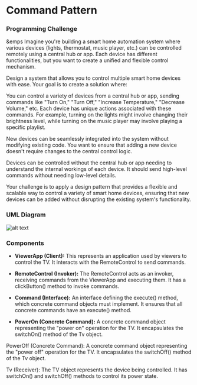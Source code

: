 # Command Pattern
### Programming Challenge
&emps Imagine you're building a smart home automation system where various devices (lights, thermostat, music player, etc.) can be controlled remotely using a central hub or app. Each device has different functionalities, but you want to create a unified and flexible control mechanism.

Design a system that allows you to control multiple smart home devices with ease. Your goal is to create a solution where:

You can control a variety of devices from a central hub or app, sending commands like "Turn On," "Turn Off," "Increase Temperature," "Decrease Volume," etc.
Each device has unique actions associated with these commands. For example, turning on the lights might involve changing their brightness level, while turning on the music player may involve playing a specific playlist.

New devices can be seamlessly integrated into the system without modifying existing code. You want to ensure that adding a new device doesn't require changes to the central control logic.

Devices can be controlled without the central hub or app needing to understand the internal workings of each device. It should send high-level commands without needing low-level details.

Your challenge is to apply a design pattern that provides a flexible and scalable way to control a variety of smart home devices, ensuring that new devices can be added without disrupting the existing system's functionality.

### UML Diagram
![alt text](https://github.com/JerryEsperanza/SoftEng1_4BSCS2/blob/master/commandPattern/commandPatternImage.png?raw=true)

### Components

+ **ViewerApp (Client):** This represents an application used by viewers to control the TV. It interacts with the RemoteControl to send commands.

+ **RemoteControl (Invoker):** The RemoteControl acts as an invoker, receiving commands from the ViewerApp and executing them. It has a clickButton() method to invoke commands.

+ **Command (Interface):** An interface defining the execute() method, which concrete command objects must implement. It ensures that all concrete commands have an execute() method.

+ **PowerOn (Concrete Command):** A concrete command object representing the "power on" operation for the TV. It encapsulates the switchOn() method of the Tv object.

PowerOff (Concrete Command): A concrete command object representing the "power off" operation for the TV. It encapsulates the switchOff() method of the Tv object.

Tv (Receiver): The TV object represents the device being controlled. It has switchOn() and switchOff() methods to control its power state.

